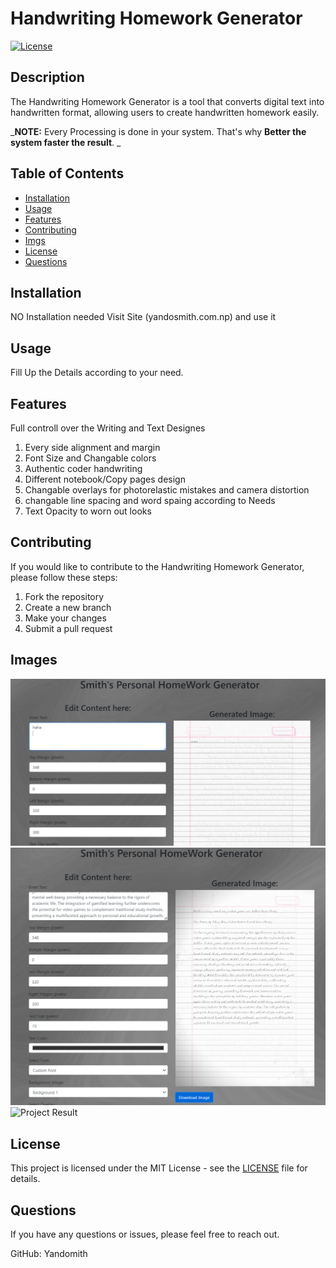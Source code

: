 # Handwriting Homework Generator

[![License](https://img.shields.io/badge/license-MIT-blue.svg)](LICENSE)

## Description

The Handwriting Homework Generator is a tool that converts digital text into handwritten format, allowing users to create handwritten homework easily.

_**NOTE:** Every Processing is done in your system. That's why **Better the system faster the result**. _

## Table of Contents

- [Installation](#installation)
- [Usage](#usage)
- [Features](#features)
- [Contributing](#contributing)
- [Imgs](#imgs)
- [License](#license)
- [Questions](#questions)

## Installation
NO Installation needed Visit Site (yandosmith.com.np) and use it 

## Usage
Fill Up the Details according to your need.

## Features
Full controll over the Writing and Text Designes
1. Every side alignment and margin
2. Font Size and Changable colors
3. Authentic coder handwriting
4. Different notebook/Copy pages design
5. Changable overlays for photorelastic mistakes and camera distortion
6. changable line spacing and word spaing according to Needs
7. Text Opacity to worn out looks

## Contributing 
If you would like to contribute to the Handwriting Homework Generator, please follow these steps:

1. Fork the repository
2. Create a new branch
3. Make your changes
4. Submit a pull request

## Images
![Project Layout](https://github.com/Yandomith/HWsite/blob/main/img/Screenshot%202024-01-09%20231715.png)
![Project Use](https://github.com/Yandomith/HWsite/blob/main/img/Screenshot%202024-01-09%20232631.png)
![Project Result](https://github.com/Yandomith/HWsite/blob/main/img/generated_image.png)


## License
This project is licensed under the MIT License - see the [LICENSE](LICENSE) file for details.

## Questions
If you have any questions or issues, please feel free to reach out.

GitHub: Yandomith




